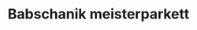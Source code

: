 ---
title: "Babschanik meisterparkett"
url: /ebersbach-an-der-fils/babschanik-meisterparkett/
shop: Baustoffe
---
